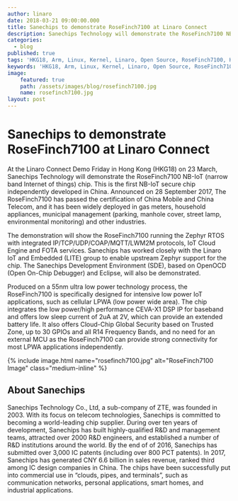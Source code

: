 ```yaml
---
author: linaro
date: 2018-03-21 09:00:00.000
title: Sanechips to demonstrate RoseFinch7100 at Linaro Connect
description: Sanechips Technology will demonstrate the RoseFinch7100 NB-IoT chip at HKG18.
categories:
  - blog
published: true
tags: 'HKG18, Arm, Linux, Kernel, Linaro, Open Source, RoseFinch7100, HKG18'
keywords: 'HKG18, Arm, Linux, Kernel, Linaro, Open Source, RoseFinch7100, HKG18'
image:
    featured: true
    path: /assets/images/blog/rosefinch7100.jpg
    name: rosefinch7100.jpg
layout: post
---
```

# Sanechips to demonstrate RoseFinch7100 at Linaro Connect

At the Linaro Connect Demo Friday in Hong Kong (HKG18) on 23 March, Sanechips Technology will demonstrate the RoseFinch7100 NB-IoT (narrow band Internet of things) chip. This is the first NB-IoT secure chip independently developed in China. Announced on 28 September 2017, The RoseFinch7100 has passed the certification of China Mobile and China Telecom, and it has been widely deployed in gas meters, household appliances, municipal management (parking, manhole cover, street lamp, environmental monitoring) and other industries.

The demonstration will show the RoseFinch7100 running the Zephyr RTOS with integrated IP/TCP/UDP/COAP/MQTT/LWM2M protocols, IoT Cloud Engine and FOTA services. Sanechips has worked closely with the Linaro IoT and Embedded (LITE) group to enable upstream Zephyr support for the chip. The Sanechips Development Environment (SDE), based on OpenOCD (Open On-Chip Debugger) and Eclipse, will also be demonstrated.

Produced on a 55nm ultra low power technology process, the RoseFinch7100 is specifically designed for intensive low power IoT applications, such as cellular LPWA (low power wide area). The chip integrates the low power/high performance CEVA-X1 DSP IP for baseband and offers low sleep current of 2uA at 2V, which can provide an extended battery life. It also offers Cloud-Chip Global Security based on Trusted Zone, up to 30 GPIOs and all R14 Frequency Bands, and no need for an external MCU as the RoseFinch7100 can provide strong connectivity for most LPWA applications independently.


{% include image.html name="rosefinch7100.jpg" alt="RoseFinch7100 Image" class="medium-inline" %}

## About Sanechips

Sanechips Technology Co., Ltd, a sub-company of ZTE, was founded in 2003. With its focus on telecom technologies, Sanechips is committed to becoming a world-leading chip supplier. During over ten years of development, Sanechips has built highly-qualified R&D and management teams, attracted over 2000 R&D engineers, and established a number of R&D institutions around the world. By the end of of 2016, Sanechips has submitted over 3,000 IC patents (including over 800 PCT patents). In 2017, Sanechips has generated CNY 6.6 billion in sales revenue, ranked third among IC design companies in China. The chips have been successfully put into commercial use in “clouds, pipes, and terminals”, such as communication networks, personal applications, smart homes, and industrial applications.
